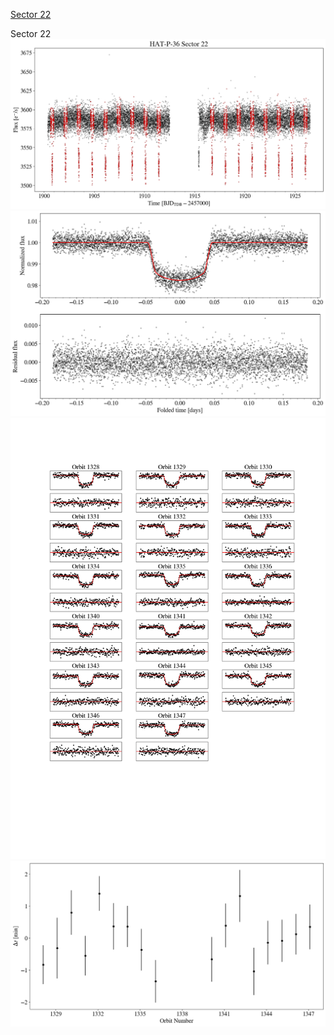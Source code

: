 [Sector 22](#sector22)

<a name = "sector22"></a>
Sector 22
![alt text](/tt/HAT-P-36_Sector_22/HAT-P-36_Sector_22_a_TimeSeries.png)
![alt text](/tt/HAT-P-36_Sector_22/HAT-P-36_Sector_22_b_FoldedLightCurve.png)
![alt text](/tt/HAT-P-36_Sector_22/HAT-P-36_Sector_22_b_IndividualTransitsWithFit.png)
![alt text](/tt/HAT-P-36_Sector_22/HAT-P-36_Sector_22_c_TimingResiduals.png)

